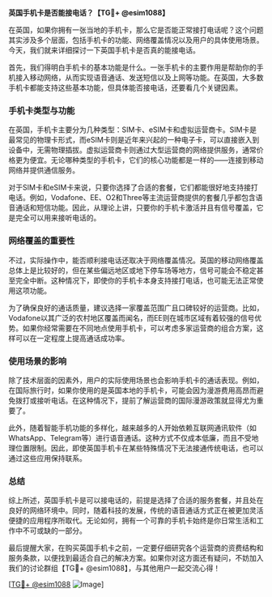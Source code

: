 **英国手机卡是否能接电话？【TG💪+ @esim1088】**

在英国，如果你拥有一张当地的手机卡，那么它是否能正常接打电话呢？这个问题其实涉及多个层面，包括手机卡的功能、网络覆盖情况以及用户的具体使用场景。今天，我们就来详细探讨一下英国手机卡是否真的能接电话。

首先，我们得明白手机卡的基本功能是什么。一张手机卡的主要作用是帮助你的手机接入移动网络，从而实现语音通话、发送短信以及上网等功能。在英国，大多数手机卡都能支持这些基本功能，但具体能否接电话，还要看几个关键因素。

### 手机卡类型与功能

在英国，手机卡主要分为几种类型：SIM卡、eSIM卡和虚拟运营商卡。SIM卡是最常见的物理卡形式，而eSIM卡则是近年来兴起的一种电子卡，可以直接嵌入到设备中，无需物理插拔。虚拟运营商卡则通过大型运营商的网络提供服务，通常价格更为便宜。无论哪种类型的手机卡，它们的核心功能都是一样的——连接到移动网络并提供通信服务。

对于SIM卡和eSIM卡来说，只要你选择了合适的套餐，它们都能很好地支持接打电话。例如，Vodafone、EE、O2和Three等主流运营商提供的套餐几乎都包含语音通话和短信功能。因此，从理论上讲，只要你的手机卡激活并且有信号覆盖，它是完全可以用来接听电话的。

### 网络覆盖的重要性

不过，实际操作中，能否顺利接电话还取决于网络覆盖情况。英国的移动网络覆盖总体上是比较好的，但在某些偏远地区或地下停车场等地方，信号可能会不稳定甚至完全中断。这种情况下，即使你的手机卡本身支持接打电话，也可能无法正常使用这项功能。

为了确保良好的通话质量，建议选择一家覆盖范围广且口碑较好的运营商。比如，Vodafone以其广泛的农村地区覆盖而闻名，而EE则在城市区域有着较强的信号优势。如果你经常需要在不同地点使用手机卡，可以考虑多家运营商的组合方案，这样可以在一定程度上提高通话成功率。

### 使用场景的影响

除了技术层面的因素外，用户的实际使用场景也会影响手机卡的通话表现。例如，在国际旅行时，如果你使用的是英国本地的手机卡，可能会因为漫游费用高昂而避免拨打或接听电话。在这种情况下，提前了解运营商的国际漫游政策就显得尤为重要了。

此外，随着智能手机功能的多样化，越来越多的人开始依赖互联网通讯软件（如WhatsApp、Telegram等）进行语音通话。这种方式不仅成本低廉，而且不受地理位置限制。因此，即使英国手机卡在某些特殊情况下无法接通传统电话，也可以通过这些应用保持联系。

### 总结

综上所述，英国手机卡是可以接电话的，前提是选择了合适的服务套餐，并且处在良好的网络环境中。同时，随着科技的发展，传统的语音通话方式正在被更加灵活便捷的应用程序所取代。无论如何，拥有一个可靠的手机卡始终是你日常生活和工作中不可或缺的一部分。

最后提醒大家，在购买英国手机卡之前，一定要仔细研究各个运营商的资费结构和服务条款，以便找到最适合自己的解决方案。如果你对这方面还有疑问，不妨加入我们的讨论群组【TG💪+ @esim1088】，与其他用户一起交流心得！

[[TG💪+ @esim1088](https://t.me/s/esim1088) ![Image](https://i.postimg.cc/4NQfJmqS/Snipaste-2025-05-13-00-14-12.png)]